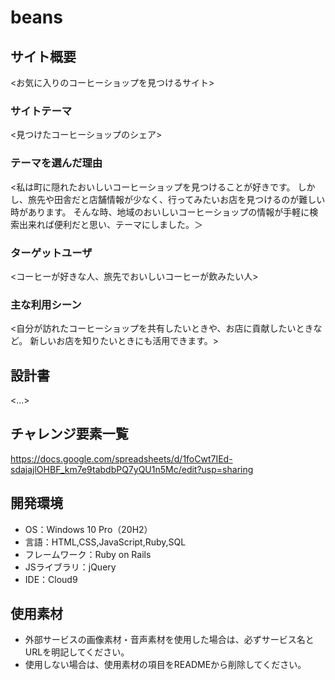 # beans

## サイト概要
<お気に入りのコーヒーショップを見つけるサイト>

### サイトテーマ
<見つけたコーヒーショップのシェア>

### テーマを選んだ理由
<私は町に隠れたおいしいコーヒーショップを見つけることが好きです。
しかし、旅先や田舎だと店舗情報が少なく、行ってみたいお店を見つけるのが難しい時があります。
そんな時、地域のおいしいコーヒーショップの情報が手軽に検索出来れば便利だと思い、テーマにしました。＞
### ターゲットユーザ
<コーヒーが好きな人、旅先でおいしいコーヒーが飲みたい人>

### 主な利用シーン
<自分が訪れたコーヒーショップを共有したいときや、お店に貢献したいときなど。
新しいお店を知りたいときにも活用できます。>

## 設計書
<...>

## チャレンジ要素一覧
<https://docs.google.com/spreadsheets/d/1foCwt7IEd-sdajajlOHBF_km7e9tabdbPQ7yQU1n5Mc/edit?usp=sharing>

## 開発環境
- OS：Windows 10 Pro（20H2）
- 言語：HTML,CSS,JavaScript,Ruby,SQL
- フレームワーク：Ruby on Rails
- JSライブラリ：jQuery
- IDE：Cloud9

## 使用素材
- 外部サービスの画像素材・音声素材を使用した場合は、必ずサービス名とURLを明記してください。
- 使用しない場合は、使用素材の項目をREADMEから削除してください。